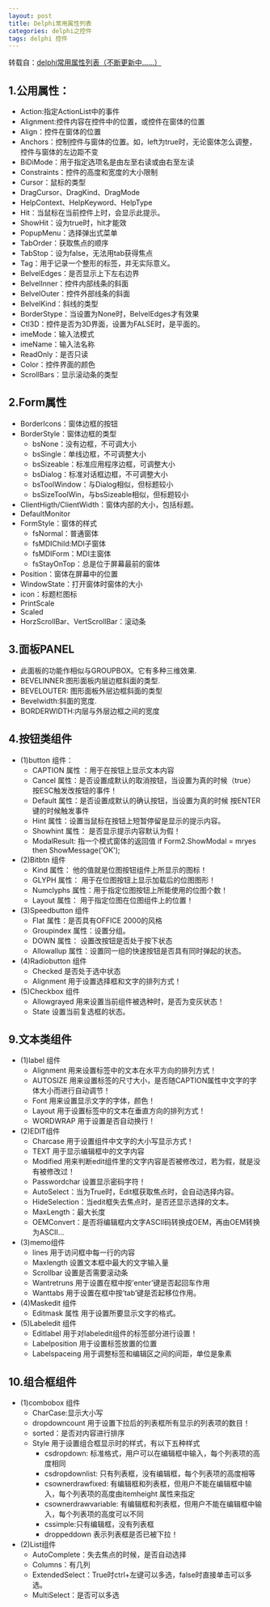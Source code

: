 ```yaml
---
layout: post
title: Delphi常用属性列表
categories: delphi之控件
tags: delphi 控件
---
```


转载自：[delphi常用属性列表（不断更新中……）](http://www.cnblogs.com/xcre/archive/2012/04/07/2435753.html)

## 1.公用属性：

* Action:指定ActionList中的事件
* Alignment:控件内容在控件中的位置，或控件在窗体的位置
* Align：控件在窗体的位置 
* Anchors：控制控件与窗体的位置。如，left为true时，无论窗体怎么调整，控件与窗体的左边距不变
* BiDiMode：用于指定选项名是由左至右读或由右至左读
* Constraints：控件的高度和宽度的大小限制
* Cursor：鼠标的类型
* DragCursor、DragKind、DragMode
* HelpContext、HelpKeyword、HelpType
* Hit：当鼠标在当前控件上时，会显示此提示。
* ShowHit：设为true时，hit才能效
* PopupMenu：选择弹出式菜单
* TabOrder：获取焦点的顺序
* TabStop：设为false，无法用tab获得焦点
* Tag：用于记录一个整形的标签，并无实际意义。
* BelvelEdges：是否显示上下左右边界
* BelvelInner：控件内部线条的斜面
* BelvelOuter：控件外部线条的斜面
* BelvelKind：斜线的类型
* BorderStype：当设置为None时，BelvelEdges才有效果
* Ctl3D：控件是否为3D界面，设置为FALSE时，是平面的。
* imeMode：输入法模式
* imeName：输入法名称
* ReadOnly：是否只读
* Color：控件界面的颜色
* ScrollBars：显示滚动条的类型

## 2.Form属性

* BorderIcons：窗体边框的按钮
* BorderStyle：窗体边框的类型
    * bsNone：没有边框，不可调大小
    * bsSingle：单线边框，不可调整大小
    * bsSizeable：标准应用程序边框，可调整大小 
    * bsDialog：标准对话框边框，不可调整大小
    * bsToolWindow：与Dialog相似，但标题较小
    * bsSizeToolWin，与bsSizeable相似，但标题较小
* ClientHigth/ClientWidth：窗体内部的大小，包括标题。
* DefaultMonitor
* FormStyle：窗体的样式
    * fsNormal：普通窗体
    * fsMDIChild:MDI子窗体
    * fsMDIForm：MDI主窗体
    * fsStayOnTop：总是位于屏幕最前的窗体
* Position：窗体在屏幕中的位置
* WindowState：打开窗体时窗体的大小 
* icon：标题栏图标
* PrintScale
* Scaled
* HorzScrollBar、VertScrollBar：滚动条

## 3.面板PANEL

* 此面板的功能作相似与GROUPBOX。它有多种三维效果.
* BEVELINNER:图形面板内层边框斜面的类型.
* BEVELOUTER: 图形面板外层边框斜面的类型
* Bevelwidth:斜面的宽度.
* BORDERWIDTH:内层与外层边框之间的宽度
 
## 4.按钮类组件

* (1)button 组件：
    * CAPTION 属性 ：用于在按钮上显示文本内容
    * Cancel 属性：是否设置成默认的取消按钮，当设置为真的时候（true） 按ESC触发改按钮的事件！
    * Default 属性：是否设置成默认的确认按钮，当设置为真的时候 按ENTER键的时候触发事件
    * Hint 属性：设置当鼠标在按钮上短暂停留是显示的提示内容。
    * Showhint 属性： 是否显示提示内容默认为假！
    * ModalResult: 指一个模式窗体的返回值 if Form2.ShowModal = mryes then ShowMessage('OK');
* (2)Bitbtn 组件
    * Kind 属性： 他的值就是位图按钮组件上所显示的图标！
    * GLYPH 属性： 用于在位图按钮上显示加载后的位图图形！
    * Numclyphs 属性：用于指定位图按钮上所能使用的位图个数！
    * Layout 属性： 用于指定位图在位图组件上的位置！
* (3)Speedbutton 组件
    * Flat 属性：是否具有OFFICE 2000的风格
    * Groupindex 属性：设置分组。
    * DOWN 属性： 设置改按钮是否处于按下状态
    * Allowallup 属性：设置同一组的快速按钮是否具有同时弹起的状态。
* (4)Radiobutton 组件
    * Checked 是否处于选中状态
    * Alignment 用于设置选择框和文字的排列方式！
* (5)Checkbox 组件
    * Allowgrayed 用来设置当前组件被选种时，是否为变灰状态！
    * State 设置当前复选框的状态。

## 9.文本类组件

* (1)label 组件
    * Alignment 用来设置标签中的文本在水平方向的排列方式！
    * AUTOSIZE 用来设置标签的尺寸大小，是否随CAPTION属性中文字的字体大小而进行自动调节！
    * Font 用来设置显示文字的字体，颜色！
    * Layout 用于设置标签中的文本在垂直方向的排列方式！
    * WORDWRAP 用于设置是否自动换行！
* (2)EDIT组件
    * Charcase 用于设置组件中文字的大小写显示方式！
    * TEXT 用于显示编辑框中的文字内容
    * Modified 用来判断edit组件里的文字内容是否被修改过，若为假，就是没有被修改过！
    * Passwordchar 设置显示密码字符！
    * AutoSelect：当为True时，Edit框获取焦点时，会自动选择内容。
    * HideSelection：当edit框失去焦点时，是否还显示选择的文本。
    * MaxLength：最大长度
    * OEMConvert：是否将编辑框内文字ASCII码转换成OEM，再由OEM转换为ASCII...
* (3)memo组件
    * lines 用于访问框中每一行的内容
    * Maxlength 设置文本框中最大的文字输入量
    * Scrollbar   设置是否需要滚动条
    * Wantretruns 用于设置在框中按’enter’键是否起回车作用
    * Wanttabs 用于设置在框中按’tab’键是否起移位作用。
* (4)Maskedit 组件
    * Editmask 属性 用于设置所要显示文字的格式。
* (5)Labeledit 组件
    * Editlabel 用于对labeledit组件的标签部分进行设置！
    * Labelposition 用于设置标签放置的位置
    * Labelspaceing 用于调整标签和编辑区之间的间距，单位是象素

## 10.组合框组件

* (1)combobox 组件
    * CharCase:显示大小写
    * dropdowncount 用于设置下拉后的列表框所有显示的列表项的数目！
    * sorted：是否对内容进行排序
    * Style 用于设置组合框显示时的样式，有以下五种样式
        * csdropdown: 标准格式，用户可以在编辑框中输入，每个列表项的高度相同
        * csdropdownlist: 只有列表框，没有编辑框，每个列表项的高度相等
        * csownerdrawfixed: 有编辑框和列表框，但用户不能在编辑框中输入，每个列表项的高度由itemheight 属性来指定
        * csownerdrawvariable: 有编辑框和列表框，但用户不能在编辑框中输入，每个列表项的高度可以不同
        * cssimple:只有编辑框，没有列表框
        * droppeddown 表示列表框是否已被下拉！
* (2)List组件
    * AutoComplete：失去焦点的时候，是否自动选择
    * Columns：有几列
    * ExtendedSelect：True时ctrl+左键可以多选，false时直接单击可以多选。
    * MultiSelect：是否可以多选

